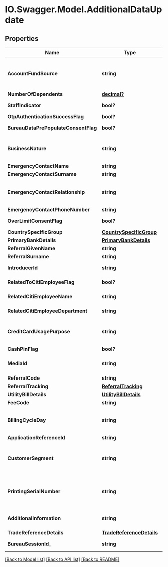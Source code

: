 # IO.Swagger.Model.AdditionalDataUpdate
## Properties

Name | Type | Description | Notes
------------ | ------------- | ------------- | -------------
**AccountFundSource** | **string** | This field is to indicates the primary source from which this account will be funded. This is a reference data field. Please use /v1/utilities/referenceData/{accountFundSource} resource to get valid value of this field with description. | [optional] 
**NumberOfDependents** | [**decimal?**](BigDecimal.md) | Number of dependants | [optional] 
**StaffIndicator** | **bool?** | Flag to indicates if applicant is a Citi Staff. Valid values: true and false | [optional] 
**OtpAuthenticationSuccessFlag** | **bool?** | Flag to indicate if customer is authenticated successfully | [optional] 
**BureauDataPrePopulateConsentFlag** | **bool?** | Flag to capture applicant&#x27;s consent for Bureau Data Prepopulation | [optional] 
**BusinessNature** | **string** | Business nature of the applicant. This is a reference data data field. Please use /v1/utilities/referenceData/{businessNature} resource to get valid value of this field with description. | [optional] 
**EmergencyContactName** | **string** | Emergency contact given name | [optional] 
**EmergencyContactSurname** | **string** | Emergency contact surname | [optional] 
**EmergencyContactRelationship** | **string** | Applicant&#x27;s relationship with the emergency contact.This is a reference data. Please use /v1/utilities/referenceData/{emergencyContactRelationship} resource to get valid value of this field | [optional] 
**EmergencyContactPhoneNumber** | **string** | Emergency Contact Number. | [optional] 
**OverLimitConsentFlag** | **bool?** | Customer Consent on spending more than the limit assigned to him. Valid values: true and false | [optional] 
**CountrySpecificGroup** | [**CountrySpecificGroup**](CountrySpecificGroup.md) |  | [optional] 
**PrimaryBankDetails** | [**PrimaryBankDetails**](PrimaryBankDetails.md) |  | [optional] 
**ReferralGivenName** | **string** | Referral First Name. | [optional] 
**ReferralSurname** | **string** | Referral Surname/Last Name. | [optional] 
**IntroducerId** | **string** | Unique identifier associated with the introducer who had referred the applicant. | [optional] 
**RelatedToCitiEmployeeFlag** | **bool?** | Self declaration if applicant has any relation with citi bank employee. Valid values: true and false | [optional] 
**RelatedCitiEmployeeName** | **string** | Name of the citi employee if applicant has any relation with citi bank employee. | [optional] 
**RelatedCitiEmployeeDepartment** | **string** | Department of citi employee if applicant has any relation with citi bank employee. | [optional] 
**CreditCardUsagePurpose** | **string** | Indicates applicants usage of credit card whether it is for personal or business.Please use /v1/utilities/referenceData/{creditCardUsagePurpose} resource to get valid value of this field with description. | [optional] 
**CashPinFlag** | **bool?** | Indicates whether the customer wants a separate cash PIN. | [optional] 
**MediaId** | **string** | The media ID will be used to determine which offer / campaign banner was clicked when the customer made his application  | [optional] 
**ReferralCode** | **string** | Referral Code used for the customer | [optional] 
**ReferralTracking** | [**ReferralTracking**](ReferralTracking.md) |  | [optional] 
**UtilityBillDetails** | [**UtilityBillDetails**](UtilityBillDetails.md) |  | [optional] 
**FeeCode** | **string** | Fee code that applied to the requested product | [optional] 
**BillingCycleDay** | **string** | Day of each month for the bill payment. This is a reference data field. Please use /v1/utilities/referenceData/{billingCycleDay} resource to get valid value of this field with description. | [optional] 
**ApplicationReferenceId** | **string** | Unique reference ID associated with the application | [optional] 
**CustomerSegment** | **string** | Customer segment decides each applicant’s interest rate  Different customer target will be subjected to different interest rate..This is a reference data field. Please use /v1/utilities/referenceData/{customerSegment} resource to get valid value of this field with description.  | [optional] 
**PrintingSerialNumber** | **string** | This field refers to the unique number for each application to be identified by COLA and printed in PDF form.It enables to identify the customer in case the customer could not complete filling his/her details and was dropped-off in between | [optional] 
**AdditionalInformation** | **string** | This field refers to the additional comments given by the customer which is to be noted-down during the application process. | [optional] 
**TradeReferenceDetails** | [**TradeReferenceDetails**](TradeReferenceDetails.md) |  | [optional] 
**BureauSessionId_** | **string** | Session ID that is generated from the session / interaction of channel with bureau. | [optional] 

[[Back to Model list]](../README.md#documentation-for-models) [[Back to API list]](../README.md#documentation-for-api-endpoints) [[Back to README]](../README.md)


